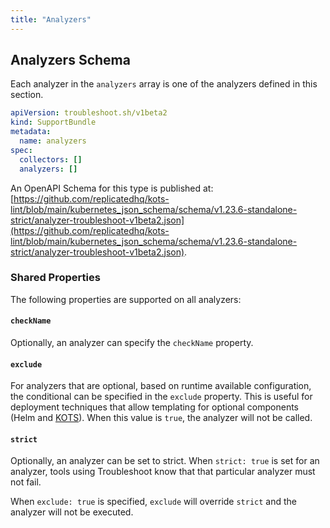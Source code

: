 ```yaml
---
title: "Analyzers"
---
```


## Analyzers Schema

Each analyzer in the `analyzers` array is one of the analyzers defined in this section.

```yaml
apiVersion: troubleshoot.sh/v1beta2
kind: SupportBundle
metadata:
  name: analyzers
spec:
  collectors: []
  analyzers: []
```

An OpenAPI Schema for this type is published at: [https://github.com/replicatedhq/kots-lint/blob/main/kubernetes_json_schema/schema/v1.23.6-standalone-strict/analyzer-troubleshoot-v1beta2.json](https://github.com/replicatedhq/kots-lint/blob/main/kubernetes_json_schema/schema/v1.23.6-standalone-strict/analyzer-troubleshoot-v1beta2.json).

### Shared Properties

The following properties are supported on all analyzers:

#### `checkName`

Optionally, an analyzer can specify the `checkName` property.

#### `exclude`

For analyzers that are optional, based on runtime available configuration, the conditional can be specified in the `exclude` property.
This is useful for deployment techniques that allow templating for optional components (Helm and [KOTS](https://kots.io/vendor/packaging/template-functions/)).
When this value is `true`, the analyzer will not be called.

#### `strict`

Optionally, an analyzer can be set to strict. When `strict: true` is set for an analyzer, tools using Troubleshoot know that that particular analyzer must not fail.

When `exclude: true` is specified, `exclude` will override `strict` and the analyzer will not be executed.
